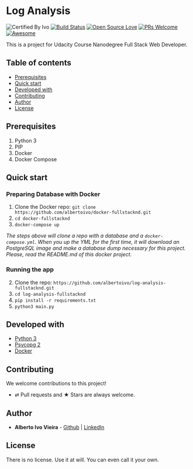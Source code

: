 # Log Analysis

![Certified By Ivo](https://img.shields.io/badge/Certified%20By-Ivo-blue.svg)
[![Build Status](https://semaphoreapp.com/api/v1/projects/d4cca506-99be-44d2-b19e-176f36ec8cf1/128505/shields_badge.svg)](https://semaphoreapp.com/boennemann/badges)
[![Open Source Love](https://badges.frapsoft.com/os/v2/open-source.svg?v=102)](https://github.com/ellerbrock/open-source-badge/)
[![PRs Welcome](https://img.shields.io/badge/PRs-welcome-brightgreen.svg?style=flat-square)](http://makeapullrequest.com)
[![Awesome](https://cdn.rawgit.com/sindresorhus/awesome/d7305f38d29fed78fa85652e3a63e154dd8e8829/media/badge.svg)](https://github.com/sindresorhus/awesome)


This is a project for Udacity Course Nanodegree Full Stack Web Developer.

## Table of contents

-   [Prerequisites](#prerequisites)
-   [Quick start](#quick-start)
-   [Developed with](#developed-with)
-   [Contributing](#contributing)
-   [Author](#author)
-   [License](#license)

## Prerequisites

1. Python 3
2. PIP
3. Docker
4. Docker Compose

## Quick start

### Preparing Database with Docker

1. Clone the Docker repo: `git clone https://github.com/albertoivo/docker-fullstacknd.git`
2. `cd docker-fullstacknd`
3. `docker-compose up`

_The steps above will clone a repo with a database and a `docker-compose.yml`. When you up the YML for the first time, it will download an PostgreSQL image and make a database dump necessary for this project. Please, read the README.md of this docker project._

### Running the app

2. Clone the repo: `https://github.com/albertoivo/log-analysis-fullstacknd.git`
3. `cd log-analysis-fullstacknd`
4. `pip install -r requirements.txt`
5. `python3 main.py`

## Developed with

* [Python 3](https://www.python.org/)
* [Psycopg 2](http://initd.org/psycopg/)
* [Docker](https://www.docker.com/)

## Contributing

We welcome contributions to this project!

-   ⇄ Pull requests and ★ Stars are always welcome.

## Author

* **Alberto Ivo Vieira** - [Github](https://github.com/albertoivo) | [LinkedIn](https://www.linkedin.com/in/alberto-ivo-vieira/)

## License

There is no license. Use it at will. You can even call it your own.
